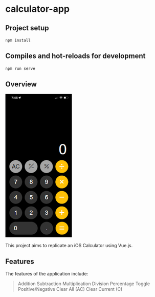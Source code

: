# calculator-app

## Project setup
```
npm install
```

## Compiles and hot-reloads for development
```
npm run serve
```

## Overview
![iOS Calculator](./src/assets/screenshot.png)

This project aims to replicate an iOS Calculator using Vue.js.

## Features
The features of the application include:
> Addition
> Subtraction
> Multiplication
> Division
> Percentage
> Toggle Positive/Negative
> Clear All (AC)
> Clear Current (C)

